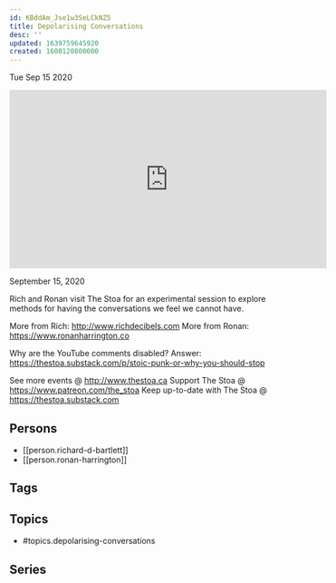 ```yaml
---
id: KBddAm_Jse1w3SeLCkNZ5
title: Depolarising Conversations
desc: ''
updated: 1639759645920
created: 1600120800000
---
```





Tue Sep 15 2020

<iframe width="560" height="315" src="https://www.youtube.com/embed/8ZE_XnB_KYo" title="Depolarising Conversations w/ Richard D  Bartlett and Ronan Harrington" frameborder="0" allow="accelerometer; autoplay; clipboard-write; encrypted-media; gyroscope; picture-in-picture" allowfullscreen ></iframe>

September 15, 2020

Rich and Ronan visit The Stoa for an experimental session to explore methods for having the conversations we feel we cannot have.

More from Rich: http://www.richdecibels.com
More from Ronan: https://www.ronanharrington.co

Why are the YouTube comments disabled? Answer: https://thestoa.substack.com/p/stoic-punk-or-why-you-should-stop

See more events @ http://www.thestoa.ca
Support The Stoa @ https://www.patreon.com/the_stoa
Keep up-to-date with The Stoa @ https://thestoa.substack.com

## Persons

- [[person.richard-d-bartlett]]
- [[person.ronan-harrington]]

## Tags



## Topics

- #topics.depolarising-conversations

## Series



